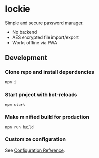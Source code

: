 # lockie

Simple and secure password manager.

* No backend
* AES encrypted file import/export
* Works offline via PWA

## Development

### Clone repo and install dependencies
```
npm i
```

### Start project with hot-reloads
```
npm start
```

### Make minified build for production
```
npm run build
```

### Customize configuration
See [Configuration Reference](https://vitejs.dev/guide/).

